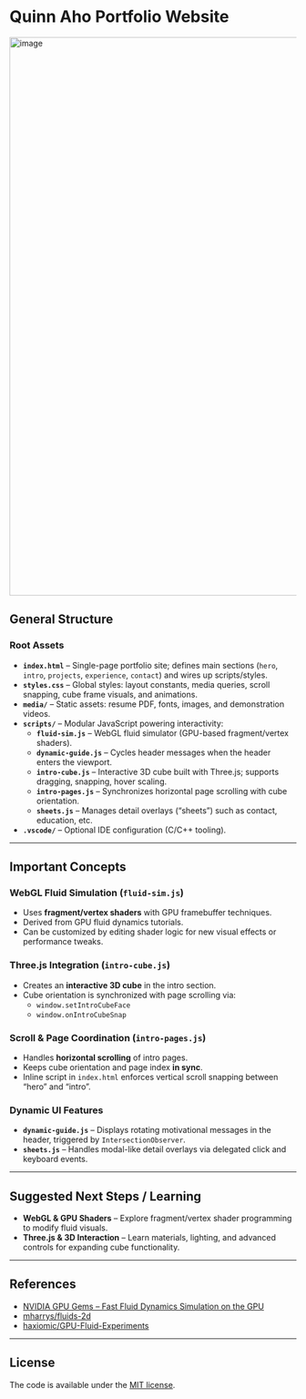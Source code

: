# Quinn Aho Portfolio Website

<img width="1903" height="981" alt="image" src="https://github.com/user-attachments/assets/c6f0379a-49bd-4708-b803-1c26b855dc78" />

## General Structure

### Root Assets
- **`index.html`** – Single-page portfolio site; defines main sections (`hero`, `intro`, `projects`, `experience`, `contact`) and wires up scripts/styles.
- **`styles.css`** – Global styles: layout constants, media queries, scroll snapping, cube frame visuals, and animations.
- **`media/`** – Static assets: resume PDF, fonts, images, and demonstration videos.
- **`scripts/`** – Modular JavaScript powering interactivity:
  - **`fluid-sim.js`** – WebGL fluid simulator (GPU-based fragment/vertex shaders).
  - **`dynamic-guide.js`** – Cycles header messages when the header enters the viewport.
  - **`intro-cube.js`** – Interactive 3D cube built with Three.js; supports dragging, snapping, hover scaling.
  - **`intro-pages.js`** – Synchronizes horizontal page scrolling with cube orientation.
  - **`sheets.js`** – Manages detail overlays (“sheets”) such as contact, education, etc.
- **`.vscode/`** – Optional IDE configuration (C/C++ tooling).

---

## Important Concepts

### WebGL Fluid Simulation (`fluid-sim.js`)
- Uses **fragment/vertex shaders** with GPU framebuffer techniques.
- Derived from GPU fluid dynamics tutorials.
- Can be customized by editing shader logic for new visual effects or performance tweaks.

### Three.js Integration (`intro-cube.js`)
- Creates an **interactive 3D cube** in the intro section.
- Cube orientation is synchronized with page scrolling via:
  - `window.setIntroCubeFace`
  - `window.onIntroCubeSnap`

### Scroll & Page Coordination (`intro-pages.js`)
- Handles **horizontal scrolling** of intro pages.
- Keeps cube orientation and page index **in sync**.
- Inline script in `index.html` enforces vertical scroll snapping between “hero” and “intro”.

### Dynamic UI Features
- **`dynamic-guide.js`** – Displays rotating motivational messages in the header, triggered by `IntersectionObserver`.
- **`sheets.js`** – Handles modal-like detail overlays via delegated click and keyboard events.

---

## Suggested Next Steps / Learning
- **WebGL & GPU Shaders** – Explore fragment/vertex shader programming to modify fluid visuals.
- **Three.js & 3D Interaction** – Learn materials, lighting, and advanced controls for expanding cube functionality.

---

## References
- [NVIDIA GPU Gems – Fast Fluid Dynamics Simulation on the GPU](https://developer.nvidia.com/gpugems/gpugems/part-vi-beyond-triangles/chapter-38-fast-fluid-dynamics-simulation-gpu)  
- [mharrys/fluids-2d](https://github.com/mharrys/fluids-2d)  
- [haxiomic/GPU-Fluid-Experiments](https://github.com/haxiomic/GPU-Fluid-Experiments)  

---

## License
The code is available under the [MIT license](LICENSE).
